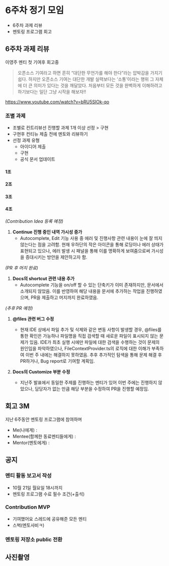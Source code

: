 # 6주차 정기 모임
- 6주차 과제 리뷰
- 멘토링 프로그램 회고

## 6주차 과제 리뷰
이영주 멘티 첫 기여후 회고중  
> 오픈소스 기여라고 하면 흔히 “대단한 무언가를 해야 한다”라는 압박감을 가지기 쉽다.
> 하지만 오픈소스 기여는 대단한 개발 실력보다는 ‘소통’이라는 행위 그 자체에 더 큰 의미가 있다는 것을 깨달았다.
> 처음부터 모든 것을 완벽하게 이해하려고 하기보다는 일단 그냥 시작을 해보자!!

https://www.youtube.com/watch?v=bRU5SIOk-qo

### 조별 과제 
- 조별로 컨트리뷰선 진행할 과제 1개 이상 선정 > 구현
- 구현후 컨티뉴 제출 전에 멘토와 리뷰하기
- 선정 과제 유형
  - 아이디어 제출
  - 구현
  - 공식 문서 업데이트

#### 1조

#### 2조

#### 3조

#### 4조

*(Contribution Idea 등록 예정)*

1. **Continue 진행 중인 내역 가시성 증가**
   - Autocomplete, Edit 기능 사용 중 에러 및 진행사항 관련 내용이 눈에 잘 띄지 않는다는 점을 고려함. 현재 우하단의 작은 아이콘을 통해 로딩이나 에러 상태가 표현되고 있으나, 에러 발생 시 패널을 통해 이를 명확하게 보여줌으로써 가시성을 증대시키는 방안을 제안하고자 함.

*(PR 후 머지 완료)*

1. **Docs의 shortcut 관련 내용 추가**
   - Autocomplete 기능을 on/off 할 수 있는 단축키가 이미 존재하지만, 문서에서 소개되지 않았음. 이를 반영하여 해당 내용을 문서에 추가하는 작업을 진행하였으며, PR을 제출하고 머지까지 완료하였음.

*(추후 PR 예정)*

1. **@files 관련 버그 수정**
   - 현재 IDE 상에서 파일 추가 및 삭제와 같은 변동 사항이 발생할 경우, @files를 통한 확인은 가능하나 파일명을 직접 검색할 때 새로운 파일이 표시되지 않는 문제가 있음. IDE가 최초 실행 시에만 파일에 대한 검색을 수행하는 것이 문제의 원인임을 파악하였으나, FileContextProvider.ts의 로직에 대한 이해가 부족하여 이번 주 내에는 해결하지 못하였음. 추후 추가적인 탐색을 통해 문제 해결 후 PR하거나, Bug report로 기여할 계획임.

2. **Docs의 Customize 부분 수정**
   - 지난주 발표에서 동일한 주제를 진행하는 멘티가 있어 이번 주에는 진행하지 않았으나, 담당자가 없는 만큼 해당 부분을 수정하여 PR을 진행할 예정임.


## 회고 3M
지난 6주동안 멘토링 프로그램에 참여하며
- Me(나에게) : 
- Mentee(함께한 동료멘티들에게) :
- Mentor(멘토에게) : 


## 공지
### 멘티 활동 보고서 작성
- 10월 21일 월요일 18시까지
- 멘토링 프로그램 수료 필수 조건(+출석)

### Contribution MVP
- 기여했어요 스레드에 공유해준 모든 멘티
- 스벅(멘토사비ㅋ)

### 멘토링 저장소 public 전환

## 사진촬영
